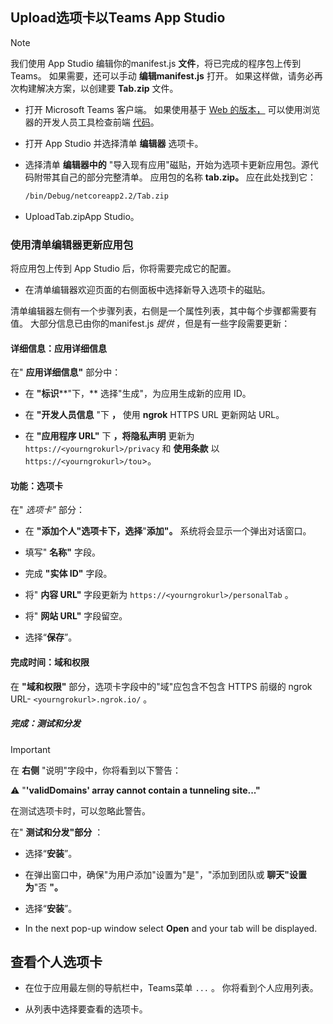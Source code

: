 ## <a name="upload-your-tab-to-teams-with-app-studio"></a>Upload选项卡以Teams App Studio

>[!NOTE]
> 我们使用 App Studio 编辑你的manifest.js **文件**，将已完成的程序包上传到Teams。 如果需要，还可以手动 **编辑manifest.js** 打开。 如果这样做，请务必再次构建解决方案，以创建要 **Tab.zip** 文件。

- 打开 Microsoft Teams 客户端。 如果使用基于 [Web 的版本，](https://teams.microsoft.com) 可以使用浏览器的开发人员工具检查前端 [代码](~/tabs/how-to/developer-tools.md)。

- 打开 App Studio 并选择清单 **编辑器** 选项卡。

- 选择清单 **编辑器中的** "导入现有应用"磁贴，开始为选项卡更新应用包。源代码附带其自己的部分完整清单。 应用包的名称 **tab.zip。** 应在此处找到它：

    ```bash
    /bin/Debug/netcoreapp2.2/Tab.zip
    ```

- UploadTab.zipApp  Studio。

### <a name="update-your-app-package-with-manifest-editor"></a>使用清单编辑器更新应用包

将应用包上传到 App Studio 后，你将需要完成它的配置。

- 在清单编辑器欢迎页面的右侧面板中选择新导入选项卡的磁贴。

清单编辑器左侧有一个步骤列表，右侧是一个属性列表，其中每个步骤都需要有值。 大部分信息已由你的manifest.js *提供* ，但是有一些字段需要更新：

#### <a name="details-app-details"></a>详细信息：应用详细信息

在" **应用详细信息"** 部分中：

- 在 **"标识****"下，** 选择"生成"，为应用生成新的应用 ID。

- 在 **"开发人员信息** "下 **，** 使用 **ngrok** HTTPS URL 更新网站 URL。

- 在 **"应用程序 URL"** 下 **，将隐私声明** 更新为 `https://<yourngrokurl>/privacy` 和 **使用条款** 以 `https://<yourngrokurl>/tou`>。

#### <a name="capabilities-tabs"></a>功能：选项卡

在" *选项卡"* 部分：

- 在 **"添加个人"选项卡下，选择**"**添加"。** 系统将会显示一个弹出对话窗口。

- 填写" **名称"** 字段。

- 完成 **"实体 ID"** 字段。

- 将" **内容 URL"** 字段更新为 `https://<yourngrokurl>/personalTab` 。

- 将" **网站 URL"** 字段留空。

- 选择“**保存**”。

#### <a name="finish-domains-and-permissions"></a>完成时间：域和权限

在 **"域和权限"** 部分，选项卡字段中的"域"应包含不包含 HTTPS 前缀的 ngrok URL- `<yourngrokurl>.ngrok.io/` 。

##### <a name="finish-test-and-distribute"></a>完成：测试和分发

>[!IMPORTANT]
>在 **右侧** "说明"字段中，你将看到以下警告：
>
>&#9888; "**'validDomains' array cannot contain a tunneling site..."**
>
>在测试选项卡时，可以忽略此警告。

在" **测试和分发"部分** ：

- 选择“**安装**”。

- 在弹出窗口中，确保"为用户添加"设置为"是"，"添加到团队或 **聊天"设置为**"否 **"。** 

- 选择“**安装**”。

- In the next pop-up window select **Open** and your tab will be displayed.

## <a name="view-your-personal-tab"></a>查看个人选项卡

- 在位于应用最左侧的导航栏中，Teams菜单 `...` 。 你将看到个人应用列表。

- 从列表中选择要查看的选项卡。
